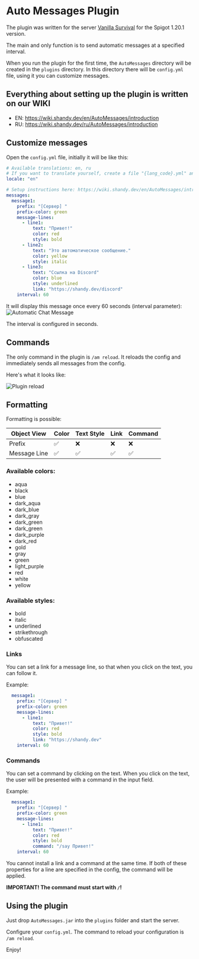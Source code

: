 # Auto Messages Plugin
The plugin was written for the server [Vanilla Survival](https://vanillasurv.ru) for the Spigot 1.20.1 version.

The main and only function is to send automatic messages at a specified interval.

When you run the plugin for the first time, the `AutoMessages` directory will be created in the `plugins` directory. In this directory there will be `config.yml` file, using it you can customize messages.

## Everything about setting up the plugin is written on our WIKI
- EN: https://wiki.shandy.dev/en/AutoMessages/introduction
- RU: https://wiki.shandy.dev/ru/AutoMessages/introduction

## Customize messages
Open the `config.yml` file, initially it will be like this:
```yml
# Available translations: en, ru
# If you want to translate yourself, create a file "{lang_code}.yml" and specify {lang_code} below
locale: "en"

# Setup instructions here: https://wiki.shandy.dev/en/AutoMessages/introduction
messages:
  message1:
    prefix: "[Сервер] "
    prefix-color: green
    message-lines:
      - line1:
          text: "Привет!"
          color: red
          style: bold
      - line2:
          text: "Это автоматическое сообщение."
          color: yellow
          style: italic
      - line3:
          text: "Ссылка на Discord"
          color: blue
          style: underlined
          link: "https://shandy.dev/discord"
    interval: 60
```
It will display this message once every 60 seconds (interval parameter):
![Automatic Chat Message](https://assets.shandy-dev.ru/u/8c4317fda96b49388e4c56adb4dd1636 "Automatic Chat Message")

The interval is configured in seconds.
## Commands

The only command in the plugin is `/am reload`. It reloads the config and immediately sends all messages from the config.

Here's what it looks like:

![Plugin reload](https://assets.shandy-dev.ru/u/a7141c08a5aa4d86aeaffe3420942341 "Plugin reload")

## Formatting
Formatting is possible:

| Object View  | Color | Text Style | Link | Command |
|--------------|-------|------------|------|---------|
| Prefix       | ✅     | ❌          | ❌    | ❌       |
| Message Line | ✅     | ✅          | ✅    | ✅       |

### Available colors:

- aqua
- black
- blue
- dark_aqua
- dark_blue
- dark_gray
- dark_green
- dark_green
- dark_purple
- dark_red
- gold
- gray
- green
- light_purple
- red
- white
- yellow

### Available styles:

- bold
- italic
- underlined
- strikethrough
- obfuscated

### Links

You can set a link for a message line, so that when you click on the text, you can follow it.

Example:
```yml
  message1:
    prefix: "[Сервер] "
    prefix-color: green
    message-lines:
      - line1:
          text: "Привет!"
          color: red
          style: bold
          link: "https://shandy.dev"
    interval: 60
```

### Commands

You can set a command by clicking on the text. When you click on the text, the user will be presented with a command in the input field.

Example:
```yml
  message1:
    prefix: "[Сервер] "
    prefix-color: green
    message-lines:
      - line1:
          text: "Привет!"
          color: red
          style: bold
          command: "/say Привет!"
    interval: 60
```
You cannot install a link and a command at the same time. If both of these properties for a line are specified in the config, the command will be applied.

**IMPORTANT! The command must start with `/`!**

## Using the plugin

Just drop `AutoMessages.jar` into the `plugins` folder and start the server.

Configure your `config.yml`. The command to reload your configuration is `/am reload`.

Enjoy!
